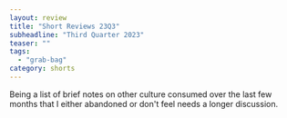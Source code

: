 ```yaml
---
layout: review
title: "Short Reviews 23Q3"
subheadline: "Third Quarter 2023"
teaser: ""
tags:
  - "grab-bag"
category: shorts
---
```


Being a list of brief notes on other culture consumed over the last few months that I either abandoned or don't feel needs a longer discussion.
 

